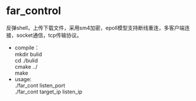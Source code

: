  # far_control
  反弹shell，上传下载文件，采用sm4加密，epoll模型支持断线重连，多客户端连接，socket通信，tcp传输协议。 <br>
  - compile：<br>
    mkdir bulid <br>
    cd ./bulid<br>
    cmake ../<br>
    make<br>
  - usage:<br>
    ./far_cont listen_port<br>
    ./far_cont target_ip listen_ip<br>
